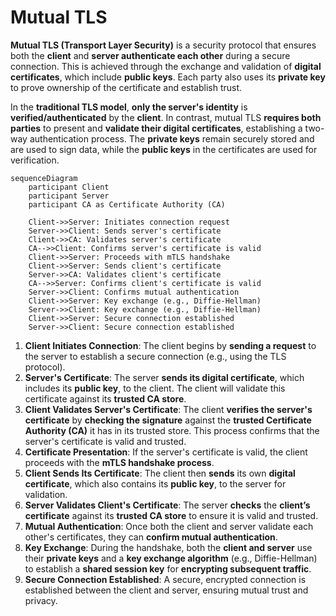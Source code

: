 # Mutual TLS

**Mutual TLS (Transport Layer Security)** is a security protocol that ensures both the **client** and **server authenticate each other** during a secure connection. This is achieved through the exchange and validation of **digital certificates**, which include **public keys**. Each party also uses its **private key** to prove ownership of the certificate and establish trust.

In the **traditional TLS model**, **only the server's identity** is **verified/authenticated** by the **client**. In contrast, mutual TLS **requires both parties** to present and **validate their digital certificates**, establishing a two-way authentication process. The **private keys** remain securely stored and are used to sign data, while the **public keys** in the certificates are used for verification.

```mermaid
sequenceDiagram
    participant Client
    participant Server
    participant CA as Certificate Authority (CA)

    Client->>Server: Initiates connection request
    Server->>Client: Sends server's certificate
    Client->>CA: Validates server's certificate
    CA-->>Client: Confirms server's certificate is valid
    Client->>Server: Proceeds with mTLS handshake
    Client->>Server: Sends client's certificate
    Server->>CA: Validates client's certificate
    CA-->>Server: Confirms client's certificate is valid
    Server->>Client: Confirms mutual authentication
    Client->>Server: Key exchange (e.g., Diffie-Hellman)
    Server->>Client: Key exchange (e.g., Diffie-Hellman)
    Client->>Server: Secure connection established
    Server->>Client: Secure connection established
```

1. **Client Initiates Connection**: The client begins by **sending a request** to the server to establish a secure connection (e.g., using the TLS protocol).
2. **Server's Certificate**: The server **sends its digital certificate**, which includes its **public key**, to the client. The client will validate this certificate against its **trusted CA store**.
3. **Client Validates Server's Certificate**: The client **verifies the server's certificate** by **checking the signature** against the **trusted Certificate Authority (CA)** it has in its trusted store. This process confirms that the server's certificate is valid and trusted.
4. **Certificate Presentation**: If the server's certificate is valid, the client proceeds with the **mTLS handshake process**.
5. **Client Sends Its Certificate**: The client then **sends** its own **digital certificate**, which also contains its **public key**, to the server for validation.
6. **Server Validates Client's Certificate**: The server **checks** the **client’s certificate** against its **trusted CA store** to ensure it is valid and trusted.
7. **Mutual Authentication**: Once both the client and server validate each other's certificates, they can **confirm mutual authentication**.
8. **Key Exchange**: During the handshake, both the **client and server** use their **private keys** and a **key exchange algorithm** (e.g., Diffie-Hellman) to establish a **shared session key** for **encrypting subsequent traffic**.
9. **Secure Connection Established**: A secure, encrypted connection is established between the client and server, ensuring mutual trust and privacy.
